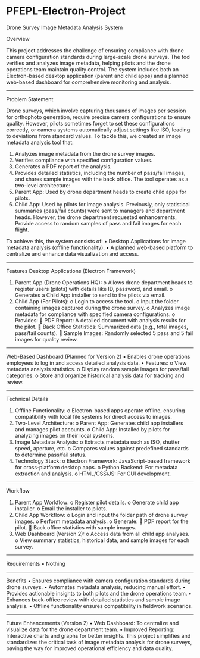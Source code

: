 # PFEPL-Electron-Project


Drone Survey Image Metadata Analysis System

Overview

This project addresses the challenge of ensuring compliance with drone camera configuration standards during large-scale drone surveys. The tool verifies and analyzes image metadata, helping pilots and the drone operations team maintain quality control. The system includes both an Electron-based desktop application (parent and child apps) and a planned web-based dashboard for comprehensive monitoring and analysis.
________________________________________
Problem Statement

Drone surveys, which involve capturing thousands of images per session for orthophoto generation, require precise camera configurations to ensure quality. However, pilots sometimes forget to set these configurations correctly, or camera systems automatically adjust settings like ISO, leading to deviations from standard values.
To tackle this, we created an image metadata analysis tool that:
1.	Analyzes image metadata from the drone survey images.
2.	Verifies compliance with specified configuration values.
3.	Generates a PDF report of the analysis.
4.	Provides detailed statistics, including the number of pass/fail images, and shares sample images with the back office.
The tool operates as a two-level architecture:
1.	Parent App: Used by drone department heads to create child apps for pilots.
2.	Child App: Used by pilots for image analysis.
Previously, only statistical summaries (pass/fail counts) were sent to managers and department heads. However, the drone department requested enhancements, Provide access to random samples of pass and fail images for each flight.

To achieve this, the system consists of:
•	Desktop Applications for image metadata analysis (offline functionality).
•	A planned web-based platform to centralize and enhance data visualization and access.
________________________________________
Features
Desktop Applications (Electron Framework)
1.	Parent App (Drone Operations HQ):
o	Allows drone department heads to register users (pilots) with details like ID, password, and email.
o	Generates a Child App installer to send to the pilots via email.
2.	Child App (For Pilots):
o	Login to access the tool.
o	Input the folder containing images captured during the drone survey.
o	Analyzes image metadata for compliance with specified camera configurations.
o	Provides:
	PDF Report: A detailed document with analysis results for the pilot.
	Back Office Statistics: Summarized data (e.g., total images, pass/fail counts).
	Sample Images: Randomly selected 5 pass and 5 fail images for quality review.
________________________________________
Web-Based Dashboard (Planned for Version 2)
•	Enables drone operations employees to log in and access detailed analysis data.
•	Features:
o	View metadata analysis statistics.
o	Display random sample images for pass/fail categories.
o	Store and organize historical analysis data for tracking and review.
________________________________________
Technical Details
1.	Offline Functionality:
o	Electron-based apps operate offline, ensuring compatibility with local file systems for direct access to images.
2.	Two-Level Architecture:
o	Parent App: Generates child app installers and manages pilot accounts.
o	Child App: Installed by pilots for analyzing images on their local systems.
3.	Image Metadata Analysis:
o	Extracts metadata such as ISO, shutter speed, aperture, etc.
o	Compares values against predefined standards to determine pass/fail status.
4.	Technology Stack:
o	Electron Framework: JavaScript-based framework for cross-platform desktop apps.
o	Python Backend: For metadata extraction and analysis.
o	HTML/CSS/JS: For GUI development.
________________________________________
Workflow
1.	Parent App Workflow:
o	Register pilot details.
o	Generate child app installer.
o	Email the installer to pilots.
2.	Child App Workflow:
o	Login and input the folder path of drone survey images.
o	Perform metadata analysis.
o	Generate:
	PDF report for the pilot.
	Back office statistics with sample images.
3.	Web Dashboard (Version 2):
o	Access data from all child app analyses.
o	View summary statistics, historical data, and sample images for each survey.
________________________________________
Requirements
•	Nothing
________________________________________
Benefits
•	Ensures compliance with camera configuration standards during drone surveys.
•	Automates metadata analysis, reducing manual effort.
•	Provides actionable insights to both pilots and the drone operations team.
•	Enhances back-office review with detailed statistics and sample image analysis.
•	Offline functionality ensures compatibility in fieldwork scenarios.
________________________________________
Future Enhancements (Version 2)
•	Web Dashboard: To centralize and visualize data for the drone department team.
•	Improved Reporting: Interactive charts and graphs for better insights.
This project simplifies and standardizes the critical task of image metadata analysis for drone surveys, paving the way for improved operational efficiency and data quality.

